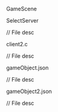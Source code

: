 GameScene

SelectServer

// File desc

client2.c

// File desc

gameObject.json

// File desc

gameObject2.json

// File desc
